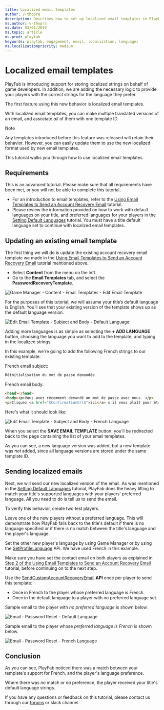 ```yaml
---
title: Localized email templates
author: v-thopra
description: Describes how to set up localized email templates in PlayFab.
ms.author: v-thopra
ms.date: 03/01/2019
ms.topic: article
ms.prod: playfab
keywords: playfab, engagement, email, localization, languages
ms.localizationpriority: medium
---
```


# Localized email templates

PlayFab is introducing support for storing localized strings on behalf of game developers. In addition, we are adding the necessary logic to provide your players with the correct strings for the language they prefer.

The first feature using this new behavior is localized email templates.

With localized email templates, you can make multiple translated versions of an email, and associate *all* of them with one template ID.

> [!NOTE]
> Any templates introduced before this feature was released will retain their behavior.  However, you can easily update them to use the new localized format used by new email templates.

This tutorial walks you through how to use localized email templates.

## Requirements

This is an advanced tutorial. Please make sure that all requirements have been met, or you will not be able to complete this tutorial.

- For an introduction to email templates, refer to the [Using Email Templates to Send an Account Recovery Email](using-email-templates-to-send-an-account-recovery-email.md) tutorial.
- Please review the information provided on how to work with default languages on your title, and preferred languages for your players in the [Setting Default Languages](../news/setting-default-languages.md) tutorial. You must have a title default language set to continue with localized email templates.

## Updating an existing email template

The first thing we will do is update the existing account recovery email template we made in the [Using Email Templates to Send an Account Recovery Email](using-email-templates-to-send-an-account-recovery-email.md) tutorial mentioned above.

- Select **Content** from the menu on the left.
- Go to the **Email Templates** tab, and select the **PasswordRecoveryTemplate**.

![Game Manager - Content - Email Templates - Edit Email Template](media/tutorials/game-manager-content-edit-email-template.png)

For the purposes of this tutorial, we will assume your title’s default language is English. You’ll see that your existing version of the template shows up as the default language version.

![Edit Email Template - Subject and Body - Default Language](media/tutorials/email-template-subject-and-body-default-language.png)

Adding more languages is as simple as selecting the **+ ADD LANGUAGE** button, choosing the language you want to add to the template, and typing in the localized strings.

In this example, we're going to add the following French strings to our existing template.

French email subject:

```html
Réinitialisation du mot de passe demandée
```

French email body:

```html
<head></head>
<body><p>Vous avez récemment demandé un mot de passe avec nous. </p>
<p>Cliquez <a href="$ConfirmationUrl$">ici</a> s'il vous plaît pour être dirigé vers une page pour réinitialiser votre mot de passe.
```

Here's what it should look like:

![Edit Email Template - Subject and Body - French Language](media/tutorials/email-template-subject-and-body-french-language.png)

When you select the **SAVE EMAIL TEMPLATE** button, you'll be redirected back to the page containing the list of your email templates.

As you can see, a new language version was added, but a new template was *not* added, since all language versions are stored under the same template ID.

## Sending localized emails

Next, we will send our new localized version of the email. As was mentioned in the [Setting Default Languages](../news/setting-default-languages.md) tutorial, PlayFab does the heavy lifting to match your title's supported languages with your players' preferred language. All you need to do is tell us to send the email.

To verify this behavior, create two test players.

Leave one of the new players without a preferred language. This will demonstrate how PlayFab falls back to the title's default if there is no language specified or if there is no match between the title's language and the player's language.

Set the other new player's language by using Game Manager or by using the [SetProfileLanguage](xref:titleid.playfabapi.com.profiles.accountmanagement.setprofilelanguage) API. We have used French in this example.

Make sure you have set the contact email on both players as explained in [Step 2 of the Using Email Templates to Send an Account Recovery Email](using-email-templates-to-send-an-account-recovery-email.md#step-2---add-username-password-login-email-and-contact-email-to-a-player) tutorial, before continuing on to the next step.

Use the [SendCustomAccountRecoveryEmail](xref:titleid.playfabapi.com.server.accountmanagement.sendcustomaccountrecoveryemail) **API** once per player to send this template:

- Once in French to the player whose preferred language is French.
- Once in the default language to a player with no preferred language set.

Sample email to the player with *no preferred language* is shown below.

![Email - Password Reset - Default Language](media/tutorials/email-password-reset-default-language.png)

Sample email to the player whose *preferred language is French* is shown below.

![Email - Password Reset - French Language](media/tutorials/email-password-reset-french-language.png)

## Conclusion

As you can see, PlayFab noticed there was a match between your template's support for French, and the player's language preference.

Where there was *no* match or *no* preference, the player received your title's default language strings.

If you have any questions or feedback on this tutorial, please contact us through our [forums](https://community.playfab.com/questions/ask.html) or slack channel.